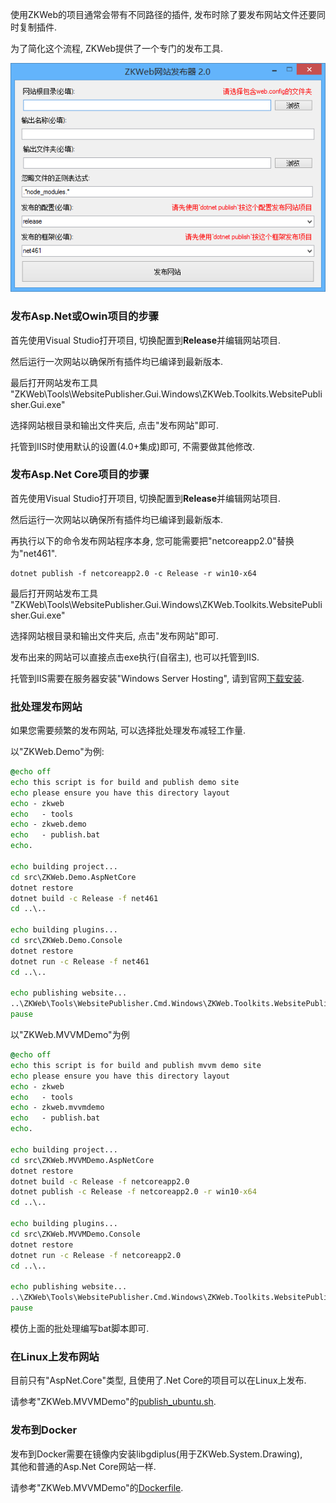 使用ZKWeb的项目通常会带有不同路径的插件, 发布时除了要发布网站文件还要同时复制插件.

为了简化这个流程, ZKWeb提供了一个专门的发布工具.

![发布工具](../images/core/publish_tool.png)

### 发布Asp.Net或Owin项目的步骤

首先使用Visual Studio打开项目, 切换配置到**Release**并编辑网站项目.

然后运行一次网站以确保所有插件均已编译到最新版本.

最后打开网站发布工具<br/>
"ZKWeb\Tools\WebsitePublisher.Gui.Windows\ZKWeb.Toolkits.WebsitePublisher.Gui.exe"

选择网站根目录和输出文件夹后, 点击"发布网站"即可.

托管到IIS时使用默认的设置(4.0+集成)即可, 不需要做其他修改.

### 发布Asp.Net Core项目的步骤

首先使用Visual Studio打开项目, 切换配置到**Release**并编辑网站项目.

然后运行一次网站以确保所有插件均已编译到最新版本.

再执行以下的命令发布网站程序本身, 您可能需要把"netcoreapp2.0"替换为"net461".

``` text
dotnet publish -f netcoreapp2.0 -c Release -r win10-x64
```

最后打开网站发布工具<br/>
"ZKWeb\Tools\WebsitePublisher.Gui.Windows\ZKWeb.Toolkits.WebsitePublisher.Gui.exe"

选择网站根目录和输出文件夹后, 点击"发布网站"即可.

发布出来的网站可以直接点击exe执行(自宿主), 也可以托管到IIS.

托管到IIS需要在服务器安装"Windows Server Hosting", 请到官网[下载安装](https://www.microsoft.com/net/download/core#/runtime).

### 批处理发布网站

如果您需要频繁的发布网站, 可以选择批处理发布减轻工作量.

以"ZKWeb.Demo"为例:

``` bat
@echo off
echo this script is for build and publish demo site
echo please ensure you have this directory layout
echo - zkweb
echo   - tools
echo - zkweb.demo
echo   - publish.bat
echo.

echo building project...
cd src\ZKWeb.Demo.AspNetCore
dotnet restore
dotnet build -c Release -f net461
cd ..\..

echo building plugins...
cd src\ZKWeb.Demo.Console
dotnet restore
dotnet run -c Release -f net461
cd ..\..

echo publishing website...
..\ZKWeb\Tools\WebsitePublisher.Cmd.Windows\ZKWeb.Toolkits.WebsitePublisher.Cmd.exe -r src\ZKWeb.Demo.AspNetCore -n "zkweb.demo" -o "..\..\publish"
pause
```

以"ZKWeb.MVVMDemo"为例

``` bat
@echo off
echo this script is for build and publish mvvm demo site
echo please ensure you have this directory layout
echo - zkweb
echo   - tools
echo - zkweb.mvvmdemo
echo   - publish.bat
echo.

echo building project...
cd src\ZKWeb.MVVMDemo.AspNetCore
dotnet restore
dotnet build -c Release -f netcoreapp2.0
dotnet publish -c Release -f netcoreapp2.0 -r win10-x64
cd ..\..

echo building plugins...
cd src\ZKWeb.MVVMDemo.Console
dotnet restore
dotnet run -c Release -f netcoreapp2.0
cd ..\..

echo publishing website...
..\ZKWeb\Tools\WebsitePublisher.Cmd.Windows\ZKWeb.Toolkits.WebsitePublisher.Cmd.exe -f netcoreapp2.0 -x ".*node_modules.*" -r src\ZKWeb.MVVMDemo.AspNetCore -n "zkweb.mvvm" -o "..\..\publish"
pause
```
模仿上面的批处理编写bat脚本即可.

### 在Linux上发布网站

目前只有"AspNet.Core"类型, 且使用了.Net Core的项目可以在Linux上发布.

请参考"ZKWeb.MVVMDemo"的[publish_ubuntu.sh](https://github.com/zkweb-framework/ZKWeb.MVVMDemo/blob/master/publish_ubuntu.sh).

### 发布到Docker

发布到Docker需要在镜像内安装libgdiplus(用于ZKWeb.System.Drawing),<br/>
其他和普通的Asp.Net Core网站一样.

请参考"ZKWeb.MVVMDemo"的[Dockerfile](https://github.com/zkweb-framework/ZKWeb.MVVMDemo/blob/master/Dockerfile).

